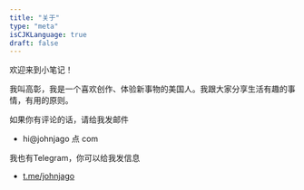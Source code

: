 ```yaml
---
title: "关于"
type: "meta"
isCJKLanguage: true
draft: false
---
```


欢迎来到小笔记！

我叫高彰，我是一个喜欢创作、体验新事物的美国人。我跟大家分享生活有趣的事情，有用的原则。

如果你有评论的话，请给我发邮件

- hi@johnjago 点 com

我也有Telegram，你可以给我发信息

- [t.me/johnjago](https://t.me/johnjago)

